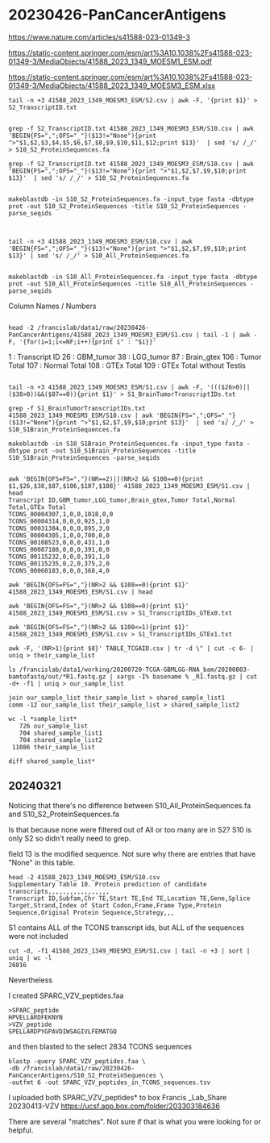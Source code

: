 

#	20230426-PanCancerAntigens


https://www.nature.com/articles/s41588-023-01349-3



https://static-content.springer.com/esm/art%3A10.1038%2Fs41588-023-01349-3/MediaObjects/41588_2023_1349_MOESM1_ESM.pdf


https://static-content.springer.com/esm/art%3A10.1038%2Fs41588-023-01349-3/MediaObjects/41588_2023_1349_MOESM3_ESM.xlsx



```
tail -n +3 41588_2023_1349_MOESM3_ESM/S2.csv | awk -F, '{print $1}' > S2_TranscriptID.txt


grep -f S2_TranscriptID.txt 41588_2023_1349_MOESM3_ESM/S10.csv | awk 'BEGIN{FS=",";OFS="_"}($13!="None"){print ">"$1,$2,$3,$4,$5,$6,$7,$8,$9,$10,$11,$12;print $13}'  | sed 's/ /_/' > S10_S2_ProteinSequences.fa

grep -f S2_TranscriptID.txt 41588_2023_1349_MOESM3_ESM/S10.csv | awk 'BEGIN{FS=",";OFS="_"}($13!="None"){print ">"$1,$2,$7,$9,$10;print $13}'  | sed 's/ /_/' > S10_S2_ProteinSequences.fa


makeblastdb -in S10_S2_ProteinSequences.fa -input_type fasta -dbtype prot -out S10_S2_ProteinSequences -title S10_S2_ProteinSequences -parse_seqids



tail -n +3 41588_2023_1349_MOESM3_ESM/S10.csv | awk 'BEGIN{FS=",";OFS="_"}($13!="None"){print ">"$1,$2,$7,$9,$10;print $13}' | sed 's/ /_/' > S10_All_ProteinSequences.fa


makeblastdb -in S10_All_ProteinSequences.fa -input_type fasta -dbtype prot -out S10_All_ProteinSequences -title S10_All_ProteinSequences -parse_seqids

```









Column Names / Numbers

```

head -2 /francislab/data1/raw/20230426-PanCancerAntigens/41588_2023_1349_MOESM3_ESM/S1.csv | tail -1 | awk -F, '{for(i=1;i<=NF;i++){print i" : "$i}}'

```


1 : Transcript ID
26 : GBM_tumor
38 : LGG_tumor
87 : Brain_gtex
106 : Tumor Total
107 : Normal Total
108 : GTEx Total
109 : GTEx Total without Testis


```

tail -n +3 41588_2023_1349_MOESM3_ESM/S1.csv | awk -F, '((($26>0)||($38>0))&&($87==0)){print $1}' > S1_BrainTumorTranscriptIDs.txt

grep -f S1_BrainTumorTranscriptIDs.txt 41588_2023_1349_MOESM3_ESM/S10.csv | awk 'BEGIN{FS=",";OFS="_"}($13!="None"){print ">"$1,$2,$7,$9,$10;print $13}'  | sed 's/ /_/' > S10_S1Brain_ProteinSequences.fa

makeblastdb -in S10_S1Brain_ProteinSequences.fa -input_type fasta -dbtype prot -out S10_S1Brain_ProteinSequences -title S10_S1Brain_ProteinSequences -parse_seqids
```



```

awk 'BEGIN{OFS=FS=","}(NR==2)||(NR>2 && $108==0){print $1,$26,$38,$87,$106,$107,$108}' 41588_2023_1349_MOESM3_ESM/S1.csv | head
Transcript ID,GBM_tumor,LGG_tumor,Brain_gtex,Tumor Total,Normal Total,GTEx Total
TCONS_00004307,1,0,0,1018,0,0
TCONS_00004314,0,0,0,925,1,0
TCONS_00031384,0,0,0,895,3,0
TCONS_00004305,1,0,0,700,0,0
TCONS_00108523,0,0,0,431,1,0
TCONS_00087188,0,0,0,391,0,0
TCONS_00115232,0,0,0,391,1,0
TCONS_00115235,0,2,0,375,2,0
TCONS_00060183,0,0,0,368,4,0

awk 'BEGIN{OFS=FS=","}(NR>2 && $108==0){print $1}' 41588_2023_1349_MOESM3_ESM/S1.csv | head

awk 'BEGIN{OFS=FS=","}(NR>2 && $108==0){print $1}' 41588_2023_1349_MOESM3_ESM/S1.csv > S1_TranscriptIDs_GTEx0.txt

awk 'BEGIN{OFS=FS=","}(NR>2 && $108<=1){print $1}' 41588_2023_1349_MOESM3_ESM/S1.csv > S1_TranscriptIDs_GTEx1.txt

```





```
awk -F, '(NR>1){print $8}' TABLE_TCGAID.csv | tr -d \" | cut -c 6- | uniq > their_sample_list

ls /francislab/data1/working/20200720-TCGA-GBMLGG-RNA_bam/20200803-bamtofastq/out/*R1.fastq.gz | xargs -I% basename % _R1.fastq.gz | cut -d+ -f1 | uniq > our_sample_list

join our_sample_list their_sample_list > shared_sample_list1
comm -12 our_sample_list their_sample_list > shared_sample_list2

wc -l *sample_list*
   726 our_sample_list
   704 shared_sample_list1
   704 shared_sample_list2
 11086 their_sample_list

diff shared_sample_list*
```





##	20240321

Noticing that there's no difference between S10_All_ProteinSequences.fa and S10_S2_ProteinSequences.fa

Is that because none were filtered out of All or too many are in S2? S10 is only S2 so didn't really need to grep.

field 13 is the modified sequence. Not sure why there are entries that have "None" in this table.
```
head -2 41588_2023_1349_MOESM3_ESM/S10.csv 
Supplementary Table 10. Protein prediction of candidate transcripts,,,,,,,,,,,,,,,,,
Transcript ID,Subfam,Chr TE,Start TE,End TE,Location TE,Gene,Splice Target,Strand,Index of Start Codon,Frame,Frame Type,Protein Sequence,Original Protein Sequence,Strategy,,,
```


S1 contains ALL of the TCONS transcript ids, but ALL of the sequences were not included
```
cut -d, -f1 41588_2023_1349_MOESM3_ESM/S1.csv | tail -n +3 | sort | uniq | wc -l
26816
```

Nevertheless


I created SPARC_VZV_peptides.faa
```
>SPARC_peptide
HPVELLARDFEKNYN
>VZV_peptide
SPELLARDPYGPAVDIWSAGIVLFEMATGQ
```
and then blasted to the select 2834 TCONS sequences
```
blastp -query SPARC_VZV_peptides.faa \
-db /francislab/data1/raw/20230426-PanCancerAntigens/S10_S2_ProteinSequences \
-outfmt 6 -out SPARC_VZV_peptides_in_TCONS_sequences.tsv
```

I uploaded both SPARC_VZV_peptides* to box Francis _Lab_Share 20230413-VZV
https://ucsf.app.box.com/folder/203303184636

There are several "matches". Not sure if that is what you were looking for or helpful.



